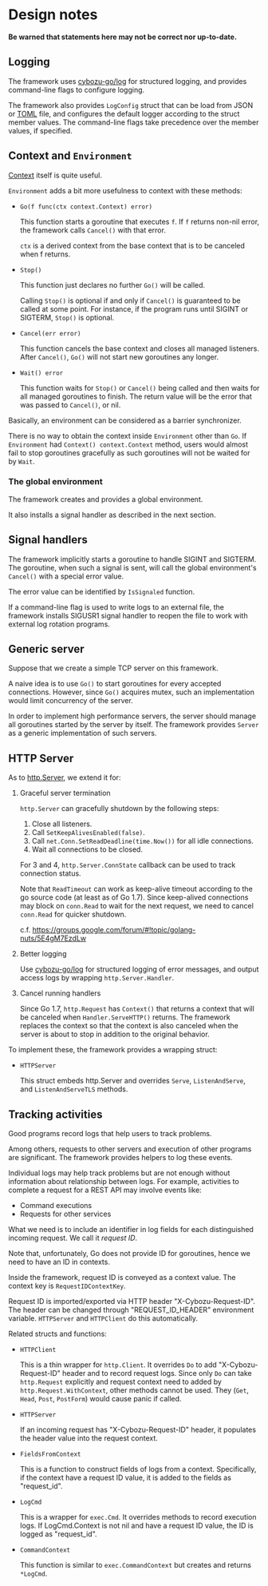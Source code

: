 Design notes
============

**Be warned that statements here may not be correct nor up-to-date.**

Logging
-------

The framework uses [cybozu-go/log][log] for structured logging, and
provides command-line flags to configure logging.

The framework also provides `LogConfig` struct that can be load from
JSON or [TOML][] file, and configures the default logger according to
the struct member values.  The command-line flags take precedence
over the member values, if specified.

Context and `Environment`
-------------------------

[Context](https://blog.golang.org/context) itself is quite useful.

`Environment` adds a bit more usefulness to context with these methods:

* `Go(f func(ctx context.Context) error)`

    This function starts a goroutine that executes `f`.  If `f` returns
    non-nil error, the framework calls `Cancel()` with that error.

    `ctx` is a derived context from the base context that is to be
    canceled when f returns.

* `Stop()`

    This function just declares no further `Go()` will be called.

    Calling `Stop()` is optional if and only if `Cancel()` is
    guaranteed to be called at some point.  For instance, if the
    program runs until SIGINT or SIGTERM, `Stop()` is optional.

* `Cancel(err error)`

    This function cancels the base context and closes all managed
    listeners.  After `Cancel()`, `Go()` will not start new goroutines
    any longer.

* `Wait() error`

    This function waits for `Stop()` or `Cancel()` being called and then
    waits for all managed goroutines to finish.  The return value will be
    the error that was passed to `Cancel()`, or nil.

Basically, an environment can be considered as a barrier synchronizer.

There is no way to obtain the context inside `Environment` other than `Go`.
If `Environment` had `Context() context.Context` method, users would
almost fail to stop goroutines gracefully as such goroutines will not
be waited for by `Wait`.

### The global environment

The framework creates and provides a global environment.

It also installs a signal handler as described in the next section.

Signal handlers
---------------

The framework implicitly starts a goroutine to handle SIGINT and SIGTERM.
The goroutine, when such a signal is sent, will call the global
environment's `Cancel()` with a special error value.

The error value can be identified by `IsSignaled` function.

If a command-line flag is used to write logs to an external file, the
framework installs SIGUSR1 signal handler to reopen the file to work
with external log rotation programs.

Generic server
--------------

Suppose that we create a simple TCP server on this framework.

A naive idea is to use `Go()` to start goroutines for every accepted
connections.  However, since `Go()` acquires mutex, such an
implementation would limit concurrency of the server.

In order to implement high performance servers, the server should
manage all goroutines started by the server by itself.  The framework
provides `Server` as a generic implementation of such servers.

HTTP Server
-----------

As to [http.Server](https://golang.org/pkg/net/http/#Server), we extend it for:

1. Graceful server termination

    `http.Server` can gracefully shutdown by the following steps:

    1. Close all listeners.
    2. Call `SetKeepAlivesEnabled(false)`.
    3. Call `net.Conn.SetReadDeadline(time.Now())` for all idle connections.
    4. Wait all connections to be closed.

    For 3 and 4, `http.Server.ConnState` callback can be used to track
    connection status.

    Note that `ReadTimeout` can work as keep-alive timeout according
    to the go source code (at least as of Go 1.7).  Since keep-alived
    connections may block on `conn.Read` to wait for the next request,
    we need to cancel `conn.Read` for quicker shutdown.

    c.f. https://groups.google.com/forum/#!topic/golang-nuts/5E4gM7EzdLw

2. Better logging

    Use [cybozu-go/log][log] for structured logging of error messages,
    and output access logs by wrapping `http.Server.Handler`.

3. Cancel running handlers

    Since Go 1.7, `http.Request` has `Context()` that returns a context
    that will be canceled when `Handler.ServeHTTP()` returns.  The
    framework replaces the context so that the context is also canceled
    when the server is about to stop in addition to the original behavior.

To implement these, the framework provides a wrapping struct:

* `HTTPServer`

    This struct embeds http.Server and overrides `Serve`, `ListenAndServe`,
    and `ListenAndServeTLS` methods.

Tracking activities
-------------------

Good programs record logs that help users to track problems.

Among others, requests to other servers and execution of other programs
are significant.  The framework provides helpers to log these events.

Individual logs may help track problems but are not enough without
information about relationship between logs.  For example, activities
to complete a request for a REST API may involve events like:

- Command executions
- Requests for other services

What we need is to include an identifier in log fields for each
distinguished incoming request.  We call it *request ID*.

Note that, unfortunately, Go does not provide ID for goroutines, hence
we need to have an ID in contexts.

Inside the framework, request ID is conveyed as a context value.
The context key is `RequestIDContextKey`.

Request ID is imported/exported via HTTP header "X-Cybozu-Request-ID".
The header can be changed through "REQUEST_ID_HEADER" environment variable.
`HTTPServer` and `HTTPClient` do this automatically.

Related structs and functions:

* `HTTPClient`

    This is a thin wrapper for `http.Client`.  It overrides `Do` to
    add "X-Cybozu-Request-ID" header and to record request logs.
    Since only `Do` can take `http.Request` explicitly and request
    context need to added by `http.Request.WithContext`, other methods
    cannot be used.  They (`Get`, `Head`, `Post`, `PostForm`) would
    cause panic if called.

* `HTTPServer`

    If an incoming request has "X-Cybozu-Request-ID" header, it
    populates the header value into the request context.

* `FieldsFromContext`

    This is a function to construct fields of logs from a context.
    Specifically, if the context have a request ID value, it is
    added to the fields as "request_id".

* `LogCmd`

    This is a wrapper for `exec.Cmd`.  It overrides methods to
    record execution logs.  If LogCmd.Context is not nil and
    have a request ID value, the ID is logged as "request_id".

* `CommandContext`

    This function is similar to `exec.CommandContext` but creates
    and returns `*LogCmd`.


[log]: https://github.com/cybozu-go/log/
[TOML]: https://github.com/toml-lang/toml
